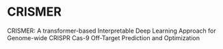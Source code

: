 # CRISMER
CRISMER: A transformer-based Interpretable Deep Learning Approach for Genome-wide CRISPR Cas-9 Off-Target Prediction and Optimization

